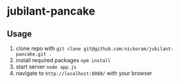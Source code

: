 # jubilant-pancake

## Usage
1. clone repo with `git clone git@github.com:nickoram/jubilant-pancake.git .`
2. install required packages `npm install`
3. start server `node app.js`
4. navigate to `http://localhost:8080/` with your browser

